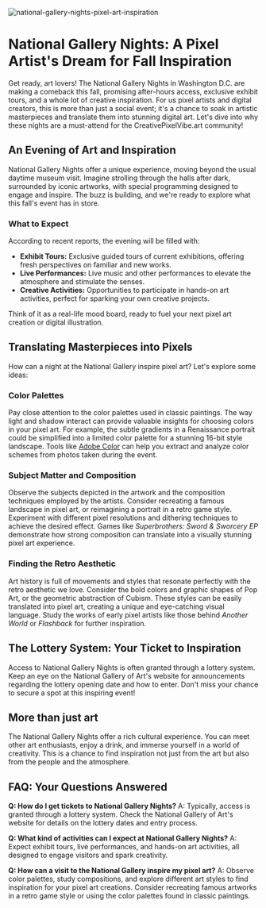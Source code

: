 ![national-gallery-nights-pixel-art-inspiration](https://images.pexels.com/photos/19175447/pexels-photo-19175447.jpeg?auto=compress&cs=tinysrgb&fit=crop&h=627&w=1200)

# National Gallery Nights: A Pixel Artist's Dream for Fall Inspiration

Get ready, art lovers! The National Gallery Nights in Washington D.C. are making a comeback this fall, promising after-hours access, exclusive exhibit tours, and a whole lot of creative inspiration. For us pixel artists and digital creators, this is more than just a social event; it's a chance to soak in artistic masterpieces and translate them into stunning digital art. Let's dive into why these nights are a must-attend for the CreativePixelVibe.art community!

## An Evening of Art and Inspiration

National Gallery Nights offer a unique experience, moving beyond the usual daytime museum visit. Imagine strolling through the halls after dark, surrounded by iconic artworks, with special programming designed to engage and inspire. The buzz is building, and we're ready to explore what this fall's event has in store.

### What to Expect

According to recent reports, the evening will be filled with:

*   **Exhibit Tours:** Exclusive guided tours of current exhibitions, offering fresh perspectives on familiar and new works.
*   **Live Performances:** Live music and other performances to elevate the atmosphere and stimulate the senses.
*   **Creative Activities:** Opportunities to participate in hands-on art activities, perfect for sparking your own creative projects.

Think of it as a real-life mood board, ready to fuel your next pixel art creation or digital illustration.

## Translating Masterpieces into Pixels

How can a night at the National Gallery inspire pixel art? Let's explore some ideas:

### Color Palettes

Pay close attention to the color palettes used in classic paintings. The way light and shadow interact can provide valuable insights for choosing colors in your pixel art. For example, the subtle gradients in a Renaissance portrait could be simplified into a limited color palette for a stunning 16-bit style landscape. Tools like [Adobe Color](https://color.adobe.com/) can help you extract and analyze color schemes from photos taken during the event.

### Subject Matter and Composition

Observe the subjects depicted in the artwork and the composition techniques employed by the artists. Consider recreating a famous landscape in pixel art, or reimagining a portrait in a retro game style. Experiment with different pixel resolutions and dithering techniques to achieve the desired effect. Games like *Superbrothers: Sword & Sworcery EP* demonstrate how strong composition can translate into a visually stunning pixel art experience.

### Finding the Retro Aesthetic

Art history is full of movements and styles that resonate perfectly with the retro aesthetic we love. Consider the bold colors and graphic shapes of Pop Art, or the geometric abstraction of Cubism. These styles can be easily translated into pixel art, creating a unique and eye-catching visual language. Study the works of early pixel artists like those behind *Another World* or *Flashback* for further inspiration.

## The Lottery System: Your Ticket to Inspiration

Access to National Gallery Nights is often granted through a lottery system. Keep an eye on the National Gallery of Art's website for announcements regarding the lottery opening date and how to enter. Don't miss your chance to secure a spot at this inspiring event!

## More than just art

The National Gallery Nights offer a rich cultural experience. You can meet other art enthusiasts, enjoy a drink, and immerse yourself in a world of creativity. This is a chance to find inspiration not just from the art but also from the people and the atmosphere.

## FAQ: Your Questions Answered

**Q: How do I get tickets to National Gallery Nights?**
A: Typically, access is granted through a lottery system. Check the National Gallery of Art's website for details on the lottery dates and entry process.

**Q: What kind of activities can I expect at National Gallery Nights?**
A: Expect exhibit tours, live performances, and hands-on art activities, all designed to engage visitors and spark creativity.

**Q: How can a visit to the National Gallery inspire my pixel art?**
A: Observe color palettes, study compositions, and explore different art styles to find inspiration for your pixel art creations. Consider recreating famous artworks in a retro game style or using the color palettes found in classic paintings.

